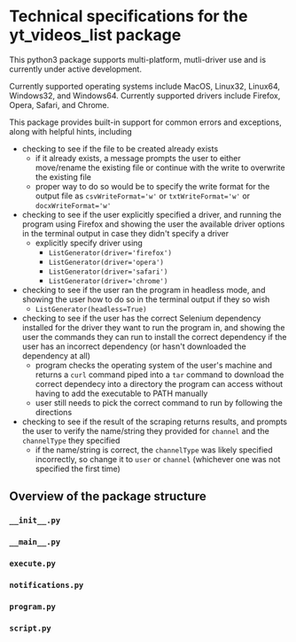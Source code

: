 # Technical specifications for the yt_videos_list package

This python3 package supports multi-platform, mutli-driver use and is currently under active development.

Currently supported operating systems include MacOS, Linux32, Linux64, Windows32, and Windows64. Currently supported drivers include Firefox, Opera, Safari, and Chrome.

This package provides built-in support for common errors and exceptions, along with helpful hints, including
  - checking to see if the file to be created already exists
    - if it already exists, a message prompts the user to either move/rename the existing file or continue with the write to overwrite the existing file
    - proper way to do so would be to specify the write format for the output file as `csvWriteFormat='w'` or `txtWriteFormat='w'` or `docxWriteFormat='w'`
  - checking to see if the user explicitly specified a driver, and running the program using Firefox and showing the user the available driver options in the terminal output in case they didn't specify a driver
    - explicitly specify driver using
      - `ListGenerator(driver='firefox')`
      - `ListGenerator(driver='opera')`
      - `ListGenerator(driver='safari')`
      - `ListGenerator(driver='chrome')`
  - checking to see if the user ran the program in headless mode, and showing the user how to do so in the terminal output if they so wish
    - `ListGenerator(headless=True)`
  - checking to see if the user has the correct Selenium dependency installed for the driver they want to run the program in, and showing the user the commands they can run to install the correct dependency if the user has an incorrect dependency (or hasn't downloaded the dependency at all)
    - program checks the operating system of the user's machine and returns a `curl` command piped into a `tar` command to download the correct dependecy into a directory the program can access without having to add the executable to PATH manually
    - user still needs to pick the correct command to run by following the directions
  - checking to see if the result of the scraping returns results, and prompts the user to verify the name/string they provided for `channel` and the `channelType` they specified
    - if the name/string is correct, the `channelType` was likely specified incorrectly, so change it to `user` or `channel` (whichever one was not specified the first time)

## Overview of the package structure
### `__init__.py`

### `__main__.py`

### `execute.py`

### `notifications.py`

### `program.py`

### `script.py`
